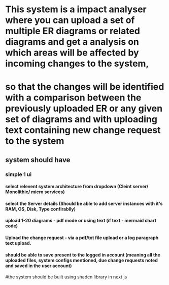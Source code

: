 # This system is a impact analyser where you can upload a set of multiple ER diagrams or related diagrams and get a analysis on which areas will be affected by incoming changes to the system, 

# so that the changes will be identified with a comparison between the previously uploaded ER or any given set of diagrams and with uploading text containing new change request to the system

## system should have

### simple 1 ui
#### select relevent system architecture  from dropdown (Cleint server/ Monolithic/ micro services)
#### select the Server details (Should be able to add server instances with it's RAM, OS, Disk, Type confirablly)
#### upload 1-20 diagrams - pdf mode or using text (if text - mermaid chart code)
#### Upload the change request - via a pdf/txt file upload or a log paragraph  text upload. 

#### should be able to save present to the logged in account (meaning all the uploaded files, system configs mentioned, due change requests noted and saved in the user account)

#the system should be built using shadcn library in next js